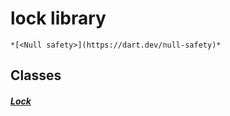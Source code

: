 


# lock library






    *[<Null safety>](https://dart.dev/null-safety)*





## Classes

##### [Lock](../devices_lock/Lock-class.md)



 















